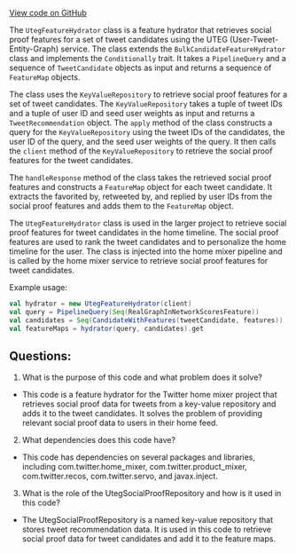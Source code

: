 [View code on GitHub](https://github.com/misbahsy/the-algorithm/home-mixer/server/src/main/scala/com/twitter/home_mixer/functional_component/feature_hydrator/UtegFeatureHydrator.scala)

The `UtegFeatureHydrator` class is a feature hydrator that retrieves social proof features for a set of tweet candidates using the UTEG (User-Tweet-Entity-Graph) service. The class extends the `BulkCandidateFeatureHydrator` class and implements the `Conditionally` trait. It takes a `PipelineQuery` and a sequence of `TweetCandidate` objects as input and returns a sequence of `FeatureMap` objects.

The class uses the `KeyValueRepository` to retrieve social proof features for a set of tweet candidates. The `KeyValueRepository` takes a tuple of tweet IDs and a tuple of user ID and seed user weights as input and returns a `TweetRecommendation` object. The `apply` method of the class constructs a query for the `KeyValueRepository` using the tweet IDs of the candidates, the user ID of the query, and the seed user weights of the query. It then calls the `client` method of the `KeyValueRepository` to retrieve the social proof features for the tweet candidates.

The `handleResponse` method of the class takes the retrieved social proof features and constructs a `FeatureMap` object for each tweet candidate. It extracts the favorited by, retweeted by, and replied by user IDs from the social proof features and adds them to the `FeatureMap` object.

The `UtegFeatureHydrator` class is used in the larger project to retrieve social proof features for tweet candidates in the home timeline. The social proof features are used to rank the tweet candidates and to personalize the home timeline for the user. The class is injected into the home mixer pipeline and is called by the home mixer service to retrieve social proof features for tweet candidates. 

Example usage:

```scala
val hydrator = new UtegFeatureHydrator(client)
val query = PipelineQuery(Seq(RealGraphInNetworkScoresFeature))
val candidates = Seq(CandidateWithFeatures(tweetCandidate, features))
val featureMaps = hydrator(query, candidates).get
```
## Questions: 
 1. What is the purpose of this code and what problem does it solve? 
- This code is a feature hydrator for the Twitter home mixer project that retrieves social proof data for tweets from a key-value repository and adds it to the tweet candidates. It solves the problem of providing relevant social proof data to users in their home feed.

2. What dependencies does this code have? 
- This code has dependencies on several packages and libraries, including com.twitter.home_mixer, com.twitter.product_mixer, com.twitter.recos, com.twitter.servo, and javax.inject.

3. What is the role of the UtegSocialProofRepository and how is it used in this code? 
- The UtegSocialProofRepository is a named key-value repository that stores tweet recommendation data. It is used in this code to retrieve social proof data for tweet candidates and add it to the feature maps.